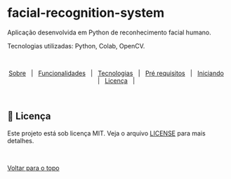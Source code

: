 # facial-recognition-system

<p>Aplicação desenvolvida em Python de reconhecimento facial humano.</p>

<p>Tecnologias utilizadas: Python, Colab, OpenCV. </p>

  &#xa0;

</div>

<p align="center">
  <a href="#dart-sobre">Sobre</a> &#xa0; | &#xa0; 
  <a href="#sparkles-funcionalidades">Funcionalidades</a> &#xa0; | &#xa0;
  <a href="#rocket-tecnologias">Tecnologias</a> &#xa0; | &#xa0;
  <a href="#white_check_mark-pré-requesitos">Pré requisitos</a> &#xa0; | &#xa0;
  <a href="#checkered_flag-começando">Iniciando</a> &#xa0; | &#xa0;
  <a href="#memo-licença">Licença</a> &#xa0; | &#xa0;
</p>

<br>


## :memo: Licença ##

Este projeto está sob licença MIT. Veja o arquivo [LICENSE](license.md) para mais detalhes.


&#xa0;

<a href="#top">Voltar para o topo</a>

